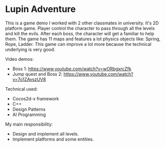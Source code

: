 # Lupin Adventure

This is a game demo I worked with 2 other classmates in university. It's 2D platform game. Player control the character to pass through all the levels and kill the evils. After each boss, the character will get a familiar to help them. The game has 11 maps and features a lot physics objects like: Spring, Rope, Ladder. This game can improve a lot more because the technical underlying is very good.

Video demos:
  - Boss 1: https://www.youtube.com/watch?v=wORbgxrcZfk
  - Jump quest and Boss 2: https://www.youtube.com/watch?v=7o1ZAvszUV8

Technical used:
  - Cocos2d-x framework
  - C++
  - Design Patterns
  - AI Programming

My main responsibility:
  - Design and implement all levels.
  - Implement platforms and some entities.
  
